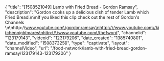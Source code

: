 {
    "title": "[1508521049] Lamb with Fried Bread - Gordon Ramsay",
    "description": "Gordon cooks up a delicious dish of tender Lamb which Fried Bread.\n\nIf you liked this clip check out the rest of Gordon's Channels \n\nhttp:\/\/www.youtube.com\/gordonramsay\nhttp:\/\/www.youtube.com\/kitchennightmares\nhttp:\/\/www.youtube.com\/thefword",
    "channelid": "123179143",
    "videoid": "123179206",
    "date_created": "1385740801",
    "date_modified": "1508373259",
    "type": "captivate",
    "layout": "channelVideo",
    "url": "\/food-network\/lamb-with-fried-bread-gordon-ramsay\/123179143-123179206"
}